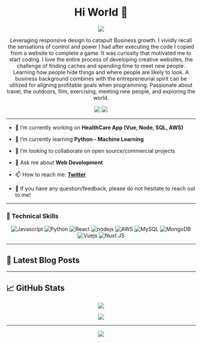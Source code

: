 <h1 align="center">Hi World 👋</h1>
<p align="center">
  <img src="https://media.giphy.com/media/K8a9MxoUxuXxy5BkhI/giphy.gif">
</p>

<p align="center">
Leveraging responsive design to catapult Business growth.
I vividly recall the sensations of control and power I had after executing the code I copied from a website to complete a game. It was curiosity that motivated me to start coding. I love the entire process of developing creative websites, the challenge of finding caches and spending time to meet new people. Learning how people hide things and where people are likely to look. A business background combines with the entrepreneurial spirit can be utilized for aligning profitable goals when programming. Passionate about travel, the outdoors, film, exercising, meeting new people, and exploring the world.
</p>

<p align="center">
  <a href="https://www.linkedin.com/in/mrrakeshraj/"><img src="https://img.shields.io/badge/-Rocky-blue?style=flat-square&logo=Linkedin&logoColor=white&link=https://www.linkedin.com/in/mrrakeshraj/"></a>
  <a href="https://twitter.com/Mr_RakeshRaj"><img src="https://img.shields.io/twitter/follow/Mr_RakeshRaj?style=social"></a>
</p>
  

---

- 🔭 I’m currently working on **HealthCare App (Vue, Node, SQL, AWS)**
- 🌱 I’m currently learning **Python - Machine Learning**
- 👯 I’m looking to collaborate on open source/commercial projects
- 💬 Ask me about **Web Development**
- 📫 How to reach me:
  **[Twitter](https://twitter.com/Mr_RakeshRaj)**

- 💬 If you have any question/feedback, please do not hesitate to reach out to me!

---

### 💼 Technical Skills
<p align="center">
    <img alt="Javascript" src="https://img.shields.io/badge/JavaScript-F7DF1E?style=for-the-badge&logo=javascript&logoColor=black" />
    <img alt="Python" src="https://img.shields.io/badge/Python-3776AB?style=for-the-badge&logo=python&logoColor=white" />
    <img alt="React" src="https://img.shields.io/badge/react%20-%2320232a.svg?&style=for-the-badge&logo=react&logoColor=%2361DAFB" />
    <img alt="nodejs" src="https://img.shields.io/badge/node.js%20-%2343853D.svg?&style=for-the-badge&logo=node.js&logoColor=white" />
    <img alt="AWS" src="https://img.shields.io/badge/Amazon%20AWS-%23232F3E?logo=amazon-aws&logoColor=white&style=for-the-badge" />
    <img alt="MySQL" src="https://img.shields.io/badge/MySQL-00000F?style=for-the-badge&logo=mysql&logoColor=white" />
    <img alt="MongoDB" src="https://img.shields.io/badge/MongoDB-4EA94B?style=for-the-badge&logo=mongodb&logoColor=white" />
    <img alt="Vuejs" src="https://img.shields.io/badge/Vue.js-35495E?style=for-the-badge&logo=vuedotjs&logoColor=4FC08D" />
    <img alt="Nuxt JS" src="https://img.shields.io/badge/nuxt.js-00C58E?style=for-the-badge&logo=nuxtdotjs&logoColor=white" />
</p>

---

## 📝 Latest Blog Posts


---
## 📈 GitHub Stats

<p align="center">
    <img src="https://github-readme-stats.vercel.app/api/top-langs/?username=MrRakeshRaj&theme=blue-green">
</p>
<p align="center">
    <img src="https://github-readme-stats.vercel.app/api?username=MrRakeshRaj&show_icons=true&theme=radical">
</p>

---

<p align="center">
<img src="http://ForTheBadge.com/images/badges/winter-is-coming.svg">
</p>
